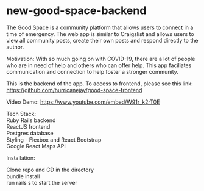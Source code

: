 # new-good-space-backend

The Good Space is a community platform that allows users to connect in a time of emergency. The web app is similar to Craigslist and allows users to view all community posts, create their own posts and respond directly to the author.

Motivation: With so much going on with COVID-19, there are a lot of people who are in need of help and others who can offer help. This app faciliates communication and connection to help foster a stronger community.

This is the backend of the app. To access to frontend, please see this link: https://github.com/hurricanejay/good-space-frontend

Video Demo: https://www.youtube.com/embed/W91r_k2rT0E

Tech Stack: <br/>
Ruby Rails backend <br/>
ReactJS frontend <br/>
Postgres database <br/>
Styling - Flexbox and React Bootstrap <br/>
Google React Maps API<br/>

Installation:

Clone repo and CD in the directory<br/>
bundle install<br/>
run rails s to start the server
